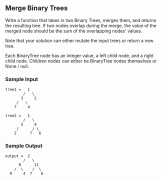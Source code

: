 
## Merge Binary Trees

Write a function that takes in two Binary Trees, merges them, and returns
the resulting tree. If two nodes overlap during the merge, the value of the
merged node should be the sum of the overlapping nodes' values.

Note that your solution can either mutate the input trees or return a new
tree.

Each BinaryTree node has an integer value, a
left child node, and a right child node. Children
nodes can either be BinaryTree nodes themselves or
None / null.

### Sample Input
```
tree1 =   1
        /   \
       3     2
     /   \
    7     4

tree2 =   1
        /   \
       5     9
     /      / \
    2      7   6
```

### Sample Output
```
output =  2
        /   \
      8      11
    /  \    /  \
  9     4  7    6
```
